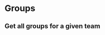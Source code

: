 # Groups

## Get all groups for a given team
<api-endpoint openapi-path="../../openapi.yaml" endpoint="/{team}/groups" method="GET"/>
